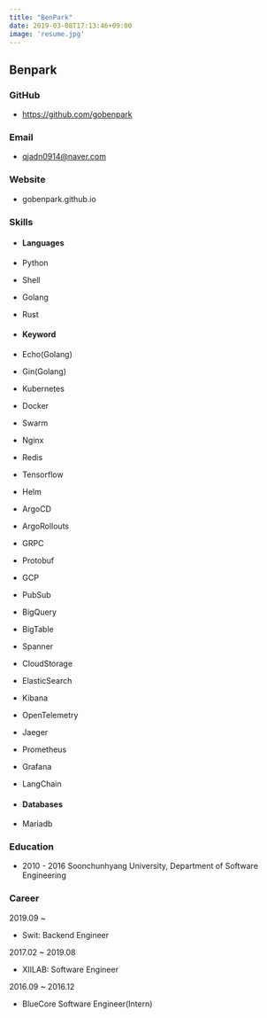 ```yaml
---
title: "BenPark"
date: 2019-03-08T17:13:46+09:00
image: 'resume.jpg'
---
```


## Benpark

### GitHub
- https://github.com/gobenpark

### Email
- qjadn0914@naver.com

### Website
- gobenpark.github.io


### Skills

- #### Languages
 - Python
 - Shell
 - Golang
 - Rust

- #### Keyword
 - Echo(Golang)
 - Gin(Golang)
 - Kubernetes
 - Docker
 - Swarm
 - Nginx
 - Redis
 - Tensorflow
 - Helm
 - ArgoCD
 - ArgoRollouts
 - GRPC
 - Protobuf
 - GCP
 - PubSub
 - BigQuery
 - BigTable
 - Spanner
 - CloudStorage
 - ElasticSearch
 - Kibana
 - OpenTelemetry
 - Jaeger
 - Prometheus
 - Grafana
 - LangChain


- #### Databases
 - Mariadb


### Education
 - 2010 - 2016 Soonchunhyang University, Department of Software Engineering


### Career

2019.09 ~ 
 - Swit: Backend Engineer

2017.02 ~ 2019.08 
 - XIILAB: Software Engineer

2016.09 ~ 2016.12
 - BlueCore Software Engineer(Intern)








